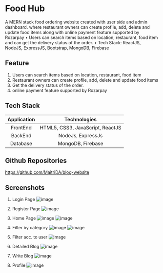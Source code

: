 # Food Hub
A MERN stack food ordering website created with user side and admin dashboard.
where restaurant owners
can create profile, add, delete and update food items along with online payment feature supported by Rozarpay
• Users can search items based on location, restaurant, food item and can get the delivery status of the order.
• Tech Stack: ReactJS, NodeJS, ExpressJS, Bootstrap, MongoDB, Firebase


## Feature 
1) Users can search items based on location, restaurant, food item
2) Restaurant owners can create profile, add, delete and update food items
3) Get the delivery status of the order.
4) online payment feature supported by Rozarpay

## Tech Stack
| Application | Technologies |
| :------------: |:-------------:|
| FrontEnd | HTML5, CSS3, JavaScript, ReactJS |
| BackEnd  | NodeJs, ExpressJs |
| Database | MongoDB, Firebase |

## Github Repositories
https://github.com/MaitriDA/blog-website

## Screenshots

1) Login Page
![image](https://drive.google.com/uc?export=view&id=16YO-wj4mQqpH_TnrCVVfxmbkN2q-iJ0_)

2) Register Page
![image](https://drive.google.com/uc?export=view&id=1RpfEJa36SRSAXBA_HZBgVSHzBambu60o)

3) Home Page
![image](https://drive.google.com/uc?export=view&id=11zZQT05yzBR5LCczeprM7Je1e75BNJwx)
![image](https://drive.google.com/uc?export=view&id=1rGmogqS11n65zciWH3d-fvupZz6tkHqI)

4) Filter by category
![image](https://drive.google.com/uc?export=view&id=17pRYvqak6DZTVMNQCZbDKUKcJJdnimf7)
![image](https://drive.google.com/uc?export=view&id=1zCFz-WASfs2lwG2yu5xD_-6HG-_iQY2J)

5) Filter acc. to user
![image](https://drive.google.com/uc?export=view&id=1u8LF2xjScKMyoiLV1Gwi1N6Ohg2tFyYY)

6) Detailed Blog
![image](https://drive.google.com/uc?export=view&id=189S_uEhmMfq7IMtOp5QBHEDajFu7KkMo)

7) Write Blog
![image](https://drive.google.com/uc?export=view&id=1rcK17E5hGr9jzHnAN0JCi8BmEW0z1Tlp)

8) Profile
![image](https://drive.google.com/uc?export=view&id=1qUt_6uNL23ck57ir3m_CNMINzUC9QLmx)
